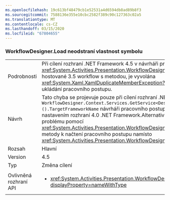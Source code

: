 ```yaml
---
ms.openlocfilehash: 19c613bf48479cb1e52531a4d6594db8ad89b8f3
ms.sourcegitcommit: 7588136e355e10cbc2582f389c90c127363c02a5
ms.translationtype: MT
ms.contentlocale: cs-CZ
ms.lasthandoff: 03/15/2020
ms.locfileid: "67804655"
---
```

### <a name="workflowdesignerload-doesnt-remove-symbol-property"></a>WorkflowDesigner.Load neodstraní vlastnost symbolu

|   |   |
|---|---|
|Podrobnosti|Při cílení rozhraní .NET Framework 4.5 v návrháři pracovního postupu a <xref:System.Activities.Presentation.WorkflowDesigner.Load> načítání re-hostované 3.5 workflow s metodou, je vyvolána <xref:System.Xaml.XamlDuplicateMemberException?displayProperty=name> při ukládání pracovního postupu.|
|Návrh|Tato chyba se projevuje pouze při cílení rozhraní .NET Framework 4.5 v <code>WorkflowDesigner.Context.Services.GetService&lt;DesignerConfigurationService&gt;().TargetFrameworkName</code> návrháři pracovního postupu, takže ji lze obejít nastavením rozhraní 4.0 .NET Framework.Alternativně se může vyhnout problému pomocí <xref:System.Activities.Presentation.WorkflowDesigner.Load(System.String)> metody k načtení pracovního postupu namísto <xref:System.Activities.Presentation.WorkflowDesigner.Load>.|
|Rozsah|Hlavní|
|Version|4.5|
|Typ|Změna cílení|
|Ovlivněná rozhraní API|<ul><li><xref:System.Activities.Presentation.WorkflowDesigner.Load?displayProperty=nameWithType></li></ul>|
